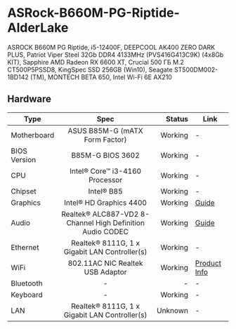 # ASRock-B660M-PG-Riptide-AlderLake

ASROCK B660M PG Riptide, i5-12400F, DEEPCOOL AK400 ZERO DARK PLUS, Patriot Viper Steel 32Gb DDR4 4133MHz (PVS416G413C9K) (4x8Gb KIT), Sapphire AMD Radeon RX 6600 XT, Crucial 500 ГБ M.2 CT500P5PSSD8, KingSpec SSD 256GB (Win10), Seagate ST500DM002-1BD142 (TM), MONTECH BETA 650, Intel Wi-Fi 6E AX210

## Hardware

Type | Spec | Status | Link
---------|:---------:|----------:|----------
Motherboard		| ASUS B85M-G (mATX Form Factor) | Working | -
BIOS Version	| B85M-G BIOS 3602 | Working | -
CPU				| Intel® Core™ i3-4160 Processor | Working | -
Chipset			| Intel® B85 | Working | -
Graphics		| Intel® HD Graphics 4400 | Working | [Guide](https://www.tonymacx86.com/threads/guide-intel-framebuffer-patching-using-whatevergreen.256490/)
Audio			| Realtek® ALC887-VD2 8-Channel High Definition Audio CODEC | Working | [Guide](https://github.com/acidanthera/AppleALC/wiki/Installation-and-usage)
Ethernet		| Realtek® 8111G, 1 x Gigabit LAN Controller(s) | Working | -
WiFi			| 802.11AC NIC Realtek USB Adaptor | Working |  [Product Info](https://www.aliexpress.com/item/33059242651.html)
Bluetooth		| - | - | -
Keyboard		| - | Working | -
LAN		        | Realtek® 8111G, 1 x Gigabit LAN Controller(s) | Unknown | -
